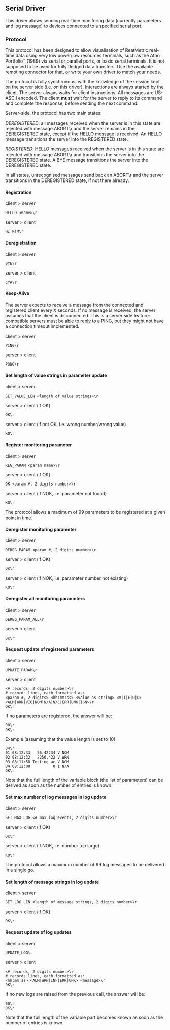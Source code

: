 ## Serial Driver
This driver allows sending real-time monitoring data (currently parameters and log message) to devices connected 
to a specified serial port.

### Protocol
This protocol has been designed to allow visualisation of ReatMetric real-time data using very low power/low 
resources terminals, such as the Atari Portfolio™ (1989) via serial or parallel ports, or basic serial terminals. 
It is not supposed to be used for fully fledged data transfers. Use the available remoting connector for that, 
or write your own driver to match your needs.

The protocol is fully synchronous, with the knowledge of the session kept on the server side (i.e. on this driver). 
Interactions are always started by the client. The server always waits for client instructions. All messages are 
US-ASCII encoded. The client **must** wait for the server to reply to its command and complete the response, before 
sending the next command.

Server-side, the protocol has two main states:

*DEREGISTERED*: all messages received when the server is in this state are rejected with message ABORT\r 
and the server remains in the DEREGISTERED state, except if the HELLO message is received. An HELLO message 
transitions the server into the REGISTERED state.

*REGISTERED*: HELLO messages received when the server is in this state are rejected with message ABORT\r 
and transitions the server into the DEREGISTERED state. A BYE message transitions the server into the DEREGISTERED 
state.

In all states, unrecognised messages send back an ABORT\r and the server transitions in the DEREGISTERED state,
if not there already.

#### Registration

client > server

    HELLO <name>\r

server > client

    HI RTM\r
    
#### Deregistration

client > server

	BYE\r

server > client

	CYA\r

#### Keep-Alive

The server expects to receive a message from the connected and registered client every X seconds. If no message is 
received, the server assumes that the client is disconnected. This is a server side feature: compatible servers must be 
able to reply to a PING, but they might not have a connection timeout implemented.

client > server

	PING\r

server > client

	PONG\r

#### Set length of value strings in parameter update

client > server

	SET_VALUE_LEN <length of value strings>\r

server > client (if OK)

	OK\r
	
server > client (if not OK, i.e. wrong number/wrong value)
    
   	KO\r

#### Register monitoring parameter

client > server

	REG_PARAM <param name>\r

server > client (if OK)

	OK <param #, 2 digits number>\r

server > client (if NOK, i.e. parameter not found)

	KO\r

The protocol allows a maximum of 99 parameters to be registered at a given point in time.

#### Deregister monitoring parameter

client > server

	DEREG_PARAM <param #, 2 digits number>\r

server > client (if OK)

	OK\r

server > client (if NOK, i.e. parameter number not existing)

	KO\r

#### Deregister all monitoring parameters

client > server

	DEREG_PARAM_ALL\r

server > client

	OK\r

#### Request update of registered parameters

client > server

	UPDATE_PARAM\r

server > client

	<# records, 2 digits number>\r
	# records lines, each formatted as: 
	<param #, 2 digits> <hh:mm:ss> <value as string> <V|I|E|U|D> <ALM|WRN|VIO|NOM|N/A|N/C|ERR|UNK|IGN>\r
	OK\r

If no parameters are registered, the answer will be:

    00\r
    OK\r
	
Example (assuming that the value length is set to 10)

	04\r
	01 08:12:33   56.42234 V NOM
    02 08:12:32   2256.422 V WRN
    03 08:11:58 Testing ac V NOM
    04 08:12:08          0 I N/A
    OK\r

Note that the full length of the variable block (the list of parameters) can be derived as soon as the number of entries is known.

#### Set max number of log messages in log update

client > server

	SET_MAX_LOG <# max log events, 2 digits number>\r

server > client (if OK)

	OK\r

server > client (if NOK, i.e. number too large)

	KO\r

The protocol allows a maximum number of 99 log messages to be delivered in a single go.

#### Set length of message strings in log update

client > server

	SET_LOG_LEN <length of message strings, 2 digits number>\r

server > client (if OK)

	OK\r

#### Request update of log updates

client > server

	UPDATE_LOG\r

server > client

	<# records, 2 digits number>\r
	# records lines, each formatted as: 
	<hh:mm:ss> <ALM|WRN|INF|ERR|UNK> <message>\r
	OK\r

If no new logs are raised from the previous call, the answer will be:

    00\r
    OK\r

Note that the full length of the variable part becomes known as soon as the number of entries is known.
